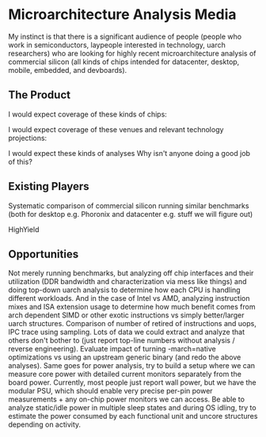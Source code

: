 # Microarchitecture Analysis Media

My instinct is that there is a significant audience of people (people who work in semiconductors, laypeople interested in technology, uarch researchers) who are looking for highly recent microarchitecture analysis of commercial silicon (all kinds of chips intended for datacenter, desktop, mobile, embedded, and devboards).

## The Product

I would expect coverage of these kinds of chips:

I would expect coverage of these venues and relevant technology projections:

I would expect these kinds of analyses
Why isn't anyone doing a good job of this?

## Existing Players

Systematic comparison of commercial silicon running similar benchmarks (both for desktop e.g. Phoronix and datacenter e.g. stuff we will figure out)

HighYield

## Opportunities

Not merely running benchmarks, but analyzing off chip interfaces and their utilization (DDR bandwidth and characterization via mess like things) and doing top-down uarch analysis to determine how each CPU is handling different workloads. And in the case of Intel vs AMD, analyzing instruction mixes and ISA extension usage to determine how much benefit comes from arch dependent SIMD or other exotic instructions vs simply better/larger uarch structures. Comparison of number of retired of instructions and uops, IPC trace using sampling. Lots of data we could extract and analyze that others don't bother to (just report top-line numbers without analysis / reverse engineering). Evaluate impact of turning -march=native optimizations vs using an upstream generic binary (and redo the above analyses).
Same goes for power analysis, try to build a setup where we can measure core power with detailed current monitors separately from the board power. Currently, most people just report wall power, but we have the modular PSU, which should enable very precise per-pin power measurements + any on-chip power monitors we can access. Be able to analyze static/idle power in multiple sleep states and during OS idling, try to estimate the power consumed by each functional unit and uncore structures depending on activity.
